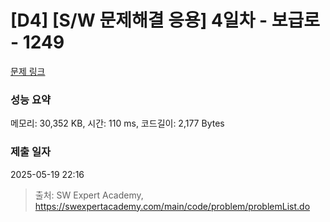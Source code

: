 # [D4] [S/W 문제해결 응용] 4일차 - 보급로 - 1249 

[문제 링크](https://swexpertacademy.com/main/code/problem/problemDetail.do?contestProbId=AV15QRX6APsCFAYD) 

### 성능 요약

메모리: 30,352 KB, 시간: 110 ms, 코드길이: 2,177 Bytes

### 제출 일자

2025-05-19 22:16



> 출처: SW Expert Academy, https://swexpertacademy.com/main/code/problem/problemList.do